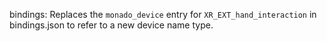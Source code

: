 bindings: Replaces the `monado_device` entry for `XR_EXT_hand_interaction` in
bindings.json to refer to a new device name type.
